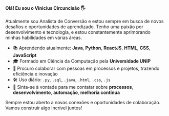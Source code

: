 #### Olá! Eu sou o Vinicius Circuncisão 🖐️

Atualmente sou Analista de Conversão e estou sempre em busca de novos desafios e oportunidades de aprendizado. Tenho uma paixão por desenvolvimento e tecnologia, e estou constantemente aprimorando minhas habilidades em várias áreas.

- 📚 Aprendendo atualmente: **Java**, **Python**, **ReactJS**, **HTML**, **CSS**, **JavaScript**
- 🎓 Formado em Ciência da Computação pela **Universidade UNIP**
- 🌟 Procuro colaborar com pessoas em processos e projetos, trazendo eficiência e inovação
- 🛠️ Uso diário: `.py`, `.sql`, `.java`, `.html`, `.css`, `.js`
- 💬 Sinta-se à vontade para me contatar sobre **processos**, **desenvolvimento**, **automação**, **melhoria contínua**

Sempre estou aberto a novas conexões e oportunidades de colaboração. Vamos construir algo incrível juntos!
